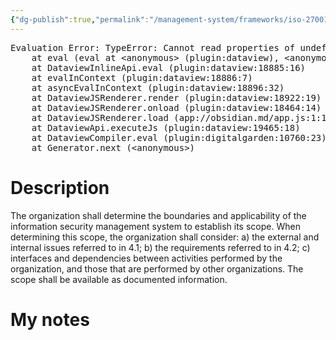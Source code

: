 ```yaml
---
{"dg-publish":true,"permalink":"/management-system/frameworks/iso-27001-2022/iso-27001-2022-4-3/","tags":["requirement"],"noteIcon":"1"}
---
```



<pre class="dataview dataview-error">Evaluation Error: TypeError: Cannot read properties of undefined (reading 'file')
    at eval (eval at &lt;anonymous&gt; (plugin:dataview), &lt;anonymous&gt;:3:24)
    at DataviewInlineApi.eval (plugin:dataview:18885:16)
    at evalInContext (plugin:dataview:18886:7)
    at asyncEvalInContext (plugin:dataview:18896:32)
    at DataviewJSRenderer.render (plugin:dataview:18922:19)
    at DataviewJSRenderer.onload (plugin:dataview:18464:14)
    at DataviewJSRenderer.load (app://obsidian.md/app.js:1:1214378)
    at DataviewApi.executeJs (plugin:dataview:19465:18)
    at DataviewCompiler.eval (plugin:digitalgarden:10760:23)
    at Generator.next (&lt;anonymous&gt;)</pre>

# Description

The organization shall determine the boundaries and applicability of the information security management system to establish its scope. When determining this scope, the organization shall consider: 
a) the external and internal issues referred to in 4.1; 
b) the requirements referred to in 4.2; 
c) interfaces and dependencies between activities performed by the organization, and those that are performed by other organizations. 
The scope shall be available as documented information.

# My notes

